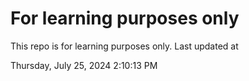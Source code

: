 # For learning purposes only
This repo is for learning purposes only.
Last updated at

Thursday, July 25, 2024 2:10:13 PM

